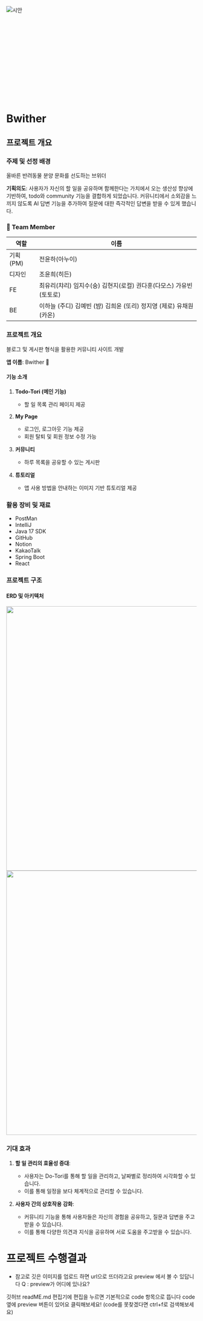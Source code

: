 ![시안](https://github.com/user-attachments/assets/d6e74263-c43c-48f3-9ea0-86358aa0b16e)
<svg width="2610" height="1151" viewBox="0 0 2610 1151" fill="none" xmlns="http://www.w3.org/2000/svg" xmlns:xlink="http://www.w3.org/1999/xlink">
<rect width="2610" height="1151" fill="url(#pattern0_2199_22611)"/>
<defs>
<pattern id="pattern0_2199_22611" patternContentUnits="objectBoundingBox" width="1" height="1">
<use xlink:href="#image0_2199_22611" transform="scale(0.000244141 0.000553612)"/>
</pattern>

# Bwither

## 프로젝트 개요

### 주제 및 선정 배경

올바른 반려동물 분양 문화를 선도하는 브위더

**기획의도**: 사용자가 자신의 할 일을 공유하며 함께한다는 가치에서 오는 생산성 향상에 기반하여, todo와 community 기능을 결합하게 되었습니다. 커뮤니티에서 소외감을 느끼지 않도록 AI 답변 기능을 추가하여 질문에 대한 즉각적인 답변을 받을 수 있게 했습니다.


### 🔎 Team Member

| 역할 | 이름 |
| --- | --- |
| 기획(PM) | 전윤하(아누이) |
| 디자인 | 조윤희(히든) |
| FE | 최유리(챠리)  임지수(숭)  김현지(로컬) 권다훈(다모스)  가유빈(토토로) |
| BE | 이하늘 (주디)  김예빈 (뱜)  김희윤 (또리) 정지영 (제로)  유채원(카온) |

### 프로젝트 개요

블로그 및 게시판 형식을 활용한 커뮤니티 사이트 개발

**앱 이름**: Bwither 🐾

#### 기능 소개

1. **Todo-Tori (메인 기능)**
    - 할 일 목록 관리 페이지 제공

2. **My Page**
    - 로그인, 로그아웃 기능 제공
    - 회원 탈퇴 및 회원 정보 수정 가능

3. **커뮤니티**
    - 하루 목록을 공유할 수 있는 게시판

4. **튜토리얼**
    - 앱 사용 방법을 안내하는 이미지 기반 튜토리얼 제공

### 활용 장비 및 재료

- PostMan
- IntelliJ
- Java 17 SDK
- GitHub
- Notion
- KakaoTalk
- Spring Boot
- React

### 프로젝트 구조

#### ERD 및 아키텍처

<img src="./Architecture.png" width="700">
<img src="./erd.png" width="700">

### 기대 효과

1. **할 일 관리의 효율성 증대**:
    - 사용자는 Do-Tori를 통해 할 일을 관리하고, 날짜별로 정리하여 시각화할 수 있습니다.
    - 이를 통해 일정을 보다 체계적으로 관리할 수 있습니다.

2. **사용자 간의 상호작용 강화**:
    - 커뮤니티 기능을 통해 사용자들은 자신의 경험을 공유하고, 질문과 답변을 주고받을 수 있습니다.
    - 이를 통해 다양한 의견과 지식을 공유하며 서로 도움을 주고받을 수 있습니다.


# 프로젝트 수행결과

- 참고로 깃은 이미지를 업로드 하면 url으로 뜨더라고요 preview 에서 볼 수 있답니다 
Q : preview가 어디에 있나요? 

깃허브 readME.md 편집기에 편집을 누르면 기본적으로 code 항목으로 뜹니다 code 옆에 preview 버튼이 있어요 클릭해보세요! (code를 못찾겠다면 ctrl+f로 검색해보세요)
